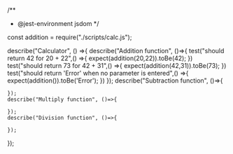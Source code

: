 /**
 * @jest-environment jsdom
 */

const addition = require("./scripts/calc.js");

describe("Calculator", () =>{
    describe("Addition function", ()=>{
        test("should return 42 for 20 + 22",() =>{
            expect(addition(20,22)).toBe(42);
        })
        test("should return 73 for 42 + 31",() =>{
            expect(addition(42,31)).toBe(73);
        })
        test("should return 'Error' when no parameter is entered",() =>{
            expect(addition()).toBe('Error');
        })
    });
    describe("Subtraction function", ()=>{

    });
    describe("Multiply function", ()=>{

    });
    describe("Division function", ()=>{

    });
});